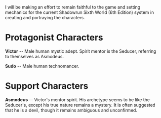 I will be making an effort to remain faithful to the game and setting mechanics for the current Shadowrun Sixth World (6th Edition) system in creating and portraying the characters.  

# Protagonist Characters

**Victor** -- Male human mystic adept.  Spirit mentor is the Seducer, referring to themselves as Asmodeus.  

**Sudo** -- Male human technomancer.  

# Support Characters

**Asmodeus** -- Victor's mentor spirit.  His archetype seems to be like the Seducer's, except his true nature remains a mystery.  It is often suggested that he is a devil, though it remains ambiguous and unconfirmed.  